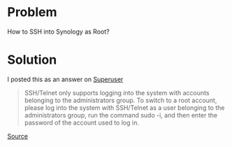 # Problem

How to SSH into Synology as Root?

# Solution

I posted this as an answer on [Superuser](http://superuser.com/a/1168644/96992)  

> SSH/Telnet only supports logging into the system with accounts belonging to the administrators group. To switch to a root account, please log into the system with SSH/Telnet as a user belonging to the administrators group, run the command sudo -i, and then enter the password of the account used to log in.  

[Source](https://www.synology.com/en-us/knowledgebase/DSM/tutorial/General/How_to_login_to_DSM_with_root_permission_via_SSH_Telnet)

